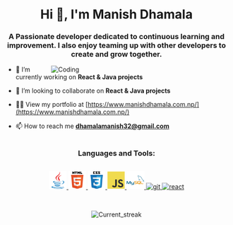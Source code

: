<h1 align="center">Hi 👋, I'm Manish Dhamala</h1>
<h3 align="center">A Passionate developer dedicated to continuous learning and improvement. I also enjoy teaming up with other developers to create and grow together.</h3>
<img align="right" alt="Coding" width="400" src="https://guruprasad.codes/_ipx/w_750,q_75/%2F_next%2Fstatic%2Fmedia%2Fcoder.41289687.gif?url=%2F_next%2Fstatic%2Fmedia%2Fcoder.41289687.gif&w=750&q=75">

- 🔭 I’m currently working on **React & Java projects**

- 👯 I’m looking to collaborate on **React & Java projects**

- 👨‍💻 View my portfolio at [https://www.manishdhamala.com.np/](https://www.manishdhamala.com.np/)

- 📫 How to reach me **dhamalamanish32@gmail.com**

<div style="display: flex; flex-direction: column; align-items: center;">
  <h3 align="left">Languages and Tools:</h3>
  <p align="left"> 
      <a href="https://www.java.com" target="_blank" rel="noreferrer"> 
      <img src="https://raw.githubusercontent.com/devicons/devicon/master/icons/java/java-original.svg" alt="java" width="40" height="40"/> 
    </a> 
     <a href="https://www.w3.org/html/" target="_blank" rel="noreferrer"> 
      <img src="https://raw.githubusercontent.com/devicons/devicon/master/icons/html5/html5-original-wordmark.svg" alt="html5" width="40" height="40"/> 
    </a> 
    <a href="https://www.w3schools.com/css/" target="_blank" rel="noreferrer"> 
      <img src="https://raw.githubusercontent.com/devicons/devicon/master/icons/css3/css3-original-wordmark.svg" alt="css3" width="40" height="40"/> 
    </a> 
    <a href="https://developer.mozilla.org/en-US/docs/Web/JavaScript" target="_blank" rel="noreferrer"> 
      <img src="https://raw.githubusercontent.com/devicons/devicon/master/icons/javascript/javascript-original.svg" alt="javascript" width="40" height="40"/> 
    </a> 
    <a href="https://www.mysql.com/" target="_blank" rel="noreferrer"> 
      <img src="https://raw.githubusercontent.com/devicons/devicon/master/icons/mysql/mysql-original-wordmark.svg" alt="mysql" width="40" height="40"/> 
    </a> 
    <a href="https://git-scm.com/" target="_blank" rel="noreferrer"> 
      <img src="https://www.vectorlogo.zone/logos/git-scm/git-scm-icon.svg" alt="git" width="40" height="40"/> 
    </a> 
      <a href="https://react.dev/" target="_blank" rel="noreferrer"> 
      <img src="https://img.favpng.com/4/1/17/react-javascript-vue-js-logo-png-favpng-T97hHj5T2UsnURsbZ0PB5Mi3c.jpg" alt="react" width="40" height="40"/> 
    </a> 
  </p>
  <br>
  <p><img align="center" src="https://github-readme-streak-stats.herokuapp.com/?user=manishdhamala&theme=dark" alt="Current_streak" /></p>
</div>
